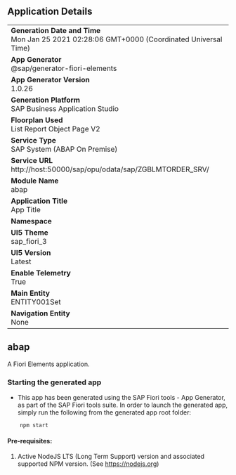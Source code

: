 ## Application Details
|               |
| ------------- |
|**Generation Date and Time**<br>Mon Jan 25 2021 02:28:06 GMT+0000 (Coordinated Universal Time)|
|**App Generator**<br>@sap/generator-fiori-elements|
|**App Generator Version**<br>1.0.26|
|**Generation Platform**<br>SAP Business Application Studio|
|**Floorplan Used**<br>List Report Object Page V2|
|**Service Type**<br>SAP System (ABAP On Premise)|
|**Service URL**<br>http://host:50000/sap/opu/odata/sap/ZGBLMTORDER_SRV/
|**Module Name**<br>abap|
|**Application Title**<br>App Title|
|**Namespace**<br>|
|**UI5 Theme**<br>sap_fiori_3|
|**UI5 Version**<br>Latest|
|**Enable Telemetry**<br>True|
|**Main Entity**<br>ENTITY001Set|
|**Navigation Entity**<br>None|

## abap

A Fiori Elements application.

### Starting the generated app

-   This app has been generated using the SAP Fiori tools - App Generator, as part of the SAP Fiori tools suite.  In order to launch the generated app, simply run the following from the generated app root folder:

```
    npm start
```


#### Pre-requisites:

1. Active NodeJS LTS (Long Term Support) version and associated supported NPM version.  (See https://nodejs.org)


